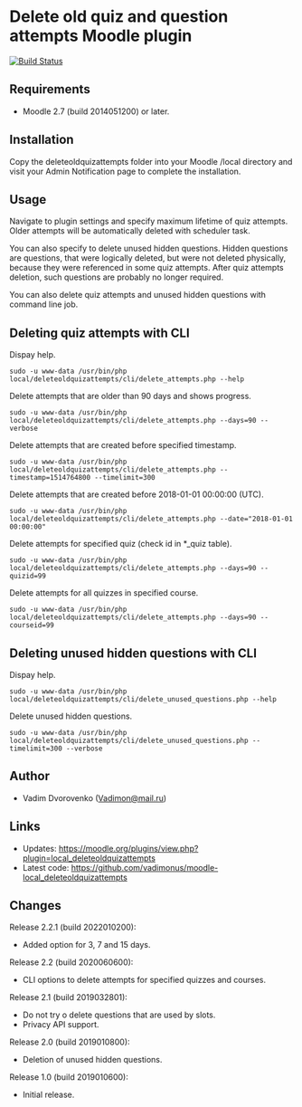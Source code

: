 Delete old quiz and question attempts Moodle plugin
===================================================

[![Build Status](https://github.com/vadimonus/moodle-local_deleteoldquizattempts/workflows/moodle-plugin-ci/badge.svg)](https://github.com/vadimonus/moodle-local_deleteoldquizattempts/actions)

Requirements
------------
- Moodle 2.7 (build 2014051200) or later.

Installation
------------
Copy the deleteoldquizattempts folder into your Moodle /local directory and visit your Admin Notification page to
complete the installation.

Usage
-----
Navigate to plugin settings and specify maximum lifetime of quiz attempts. Older attempts will be automatically deleted
with scheduler task.

You can also specify to delete unused hidden questions. Hidden questions are questions, that were logically deleted,
but were not deleted physically, because they were referenced in some quiz attempts. After quiz attempts deletion,
such questions are probably no longer required.

You can also delete quiz attempts and unused hidden questions with command line job.

Deleting quiz attempts with CLI
-------------------------------

Dispay help.

`sudo -u www-data /usr/bin/php local/deleteoldquizattempts/cli/delete_attempts.php --help`

Delete attempts that are older than 90 days and shows progress.

`sudo -u www-data /usr/bin/php local/deleteoldquizattempts/cli/delete_attempts.php --days=90 --verbose`

Delete attempts that are created before specified timestamp.

`sudo -u www-data /usr/bin/php local/deleteoldquizattempts/cli/delete_attempts.php --timestamp=1514764800 --timelimit=300`

Delete attempts that are created before 2018-01-01 00:00:00 (UTC).

`sudo -u www-data /usr/bin/php local/deleteoldquizattempts/cli/delete_attempts.php --date="2018-01-01 00:00:00"`

Delete attempts for specified quiz (check id in *_quiz table).

`sudo -u www-data /usr/bin/php local/deleteoldquizattempts/cli/delete_attempts.php --days=90 --quizid=99`

Delete attempts for all quizzes in specified course.

`sudo -u www-data /usr/bin/php local/deleteoldquizattempts/cli/delete_attempts.php --days=90 --courseid=99`

Deleting unused hidden questions with CLI
-----------------------------------------

Dispay help.

`sudo -u www-data /usr/bin/php local/deleteoldquizattempts/cli/delete_unused_questions.php --help`

Delete unused hidden questions.

`sudo -u www-data /usr/bin/php local/deleteoldquizattempts/cli/delete_unused_questions.php --timelimit=300 --verbose`

Author
------
- Vadim Dvorovenko (Vadimon@mail.ru)

Links
-----
- Updates: https://moodle.org/plugins/view.php?plugin=local_deleteoldquizattempts
- Latest code: https://github.com/vadimonus/moodle-local_deleteoldquizattempts

Changes
-------
Release 2.2.1 (build 2022010200):
- Added option for 3, 7 and 15 days.

Release 2.2 (build 2020060600):
- CLI options to delete attempts for specified quizzes and courses.

Release 2.1 (build 2019032801):
- Do not try o delete questions that are used by slots.
- Privacy API support.

Release 2.0 (build 2019010800):
- Deletion of unused hidden questions.

Release 1.0 (build 2019010600):
- Initial release.
